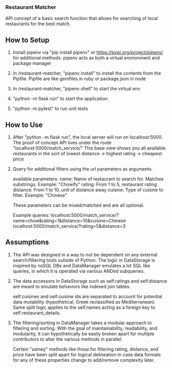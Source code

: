 ### Restaurant Matcher
API concept of a basic search function that allows for searching of local restaurants for the best match.

## How to Setup
1. Install pipenv via "pip install pipenv" or https://pypi.org/project/pipenv/ for additional methods.
   pipenv acts as both a virtual environment and package manager

2. In /restaurant-matcher, "pipenv install" to install the contents from the Pipfile.
   Pipfile are like gemfiles in ruby or package.json in node

3. In /restaurant-matcher, "pipenv shell" to start the virtual env

4. "python -m flask run" to start the application

5. "python -m pytest" to run unit tests

## How to Use
1. After "python -m flask run", the local server will run on localhost:5000.
   The proof of concept API lives under the route "localhost:5000/match_service/"
   This base view shows you all available restaurants in the sort of lowest distance -> highest rating -> cheapest price

2. Query for additional filters using the url parameters as arguments.

   available parameters:
      name: Name of restaurant to search for. Matches substrings. Example: "Chowify"
      rating: From 1 to 5, restaurant rating
      distance: From 1 to 10, unit of distance away
      cuisine: Type of cuisine to filter. Example: "Chinese"

   These parameters can be mixed/matched and are all optional.

   Example queries:
   localhost:5000/match_service/?name=chow&rating=1&distance=10&cuisine=Chinese
   localhost:5000/match_service/?rating=5&distance=3

## Assumptions
1. The API was designed in a way to not be dependent on any external search/filtering tools
   outside of Python. The logic in DataStorage is inspired by noSQL DBs and DataManager
   emulates a lot SQL like queries, in which it is operated via various ANDed subqueries.

2. The data accessors in DataStorage such as self.ratings and self.distance are meant to
   emulate behaviors like indexed join tables.

   self.cuisines and self.cuisine ids are separated to account for potential data mutability (hypothetical, Greek reclassified as Mediterranean).
   Same split logic applies to the self.names acting as a foreign key to self.restaurant_details.

3. The filtering/sorting in DataManager takes a modular approach to filtering and sorting.
   With the goal of maintainability, readability, and modularity, it can hypothetically be easily broken apart
   for multiple contributors to alter the various methods in parallel.

   Certain "samey" methods like those for filtering rating, distance, and price have been split apart
   for logical delineation in case data formats for any of these properties change to add/remove complexity later.

